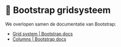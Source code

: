 # 📘 Bootstrap gridsysteem

We overlopen samen de documentatie van Bootstrap:

 - [Grid system | Bootstrap docs](https://getbootstrap.com/docs/5.2/layout/grid/)
 - [Columns | Bootstrap docs](https://getbootstrap.com/docs/5.2/layout/columns/)
